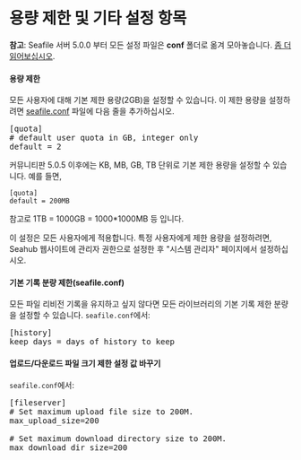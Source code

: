 # 용량 제한 및 기타 설정 항목

**참고**: Seafile 서버 5.0.0 부터 모든 설정 파일은 **conf** 폴더로 옮겨 모아놓습니다. [좀 더 읽어보십시오](../deploy/new_directory_layout_5_0_0.md).

#### 용량 제한

모든 사용자에 대해 기본 제한 용량(2GB)을 설정할 수 있습니다. 이 제한 용량을 설정하려면 [seafile.conf](../config/seafile-conf.md) 파일에 다음 줄을 추가하십시오.

<pre>
[quota]
# default user quota in GB, integer only
default = 2
</pre>

커뮤니티판 5.0.5 이후에는 KB, MB, GB, TB 단위로 기본 제한 용량을 설정할 수 있습니다. 예를 들면,

```
[quota]
default = 200MB
```

참고로 1TB = 1000GB = 1000*1000MB 등 입니다.

이 설정은 모든 사용자에게 적용합니다. 특정 사용자에게 제한 용량을 설정하려면, Seahub 웹사이트에 관리자 권한으로 설정한 후 "시스템 관리자" 페이지에서 설정하십시오.

#### 기본 기록 분량 제한(seafile.conf)

모든 파일 리비전 기록을 유지하고 싶지 않다면 모든 라이브러리의 기본 기록 제한 분량을 설정할 수 있습니다. `seafile.conf`에서:

<pre>
[history]
keep_days = days of history to keep
</pre>


#### 업로드/다운로드 파일 크기 제한 설정 값 바꾸기

`seafile.conf`에서:

<pre>
[fileserver]
# Set maximum upload file size to 200M.
max_upload_size=200

# Set maximum download directory size to 200M.
max_download_dir_size=200
</pre>

